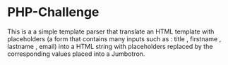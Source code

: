 # PHP-Challenge
This is a  a simple template parser that translate an HTML template with placeholders  (a form that contains many inputs such as : 
title , firstname , lastname , email) into a HTML string with placeholders replaced by the corresponding values placed into a Jumbotron.
